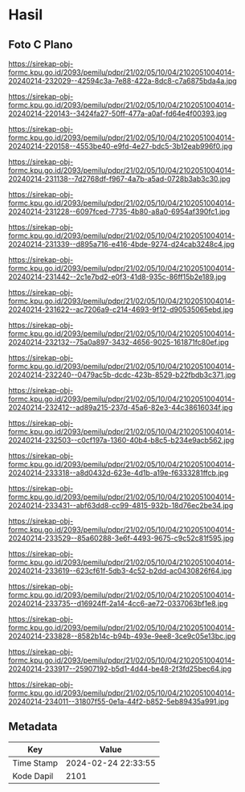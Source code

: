 # Hasil

## Foto C Plano

https://sirekap-obj-formc.kpu.go.id/2093/pemilu/pdpr/21/02/05/10/04/2102051004014-20240214-232029--42594c3a-7e88-422a-8dc8-c7a6875bda4a.jpg

https://sirekap-obj-formc.kpu.go.id/2093/pemilu/pdpr/21/02/05/10/04/2102051004014-20240214-220143--3424fa27-50ff-477a-a0af-fd64e4f00393.jpg

https://sirekap-obj-formc.kpu.go.id/2093/pemilu/pdpr/21/02/05/10/04/2102051004014-20240214-220158--4553be40-e9fd-4e27-bdc5-3b12eab996f0.jpg

https://sirekap-obj-formc.kpu.go.id/2093/pemilu/pdpr/21/02/05/10/04/2102051004014-20240214-231138--7d2768df-f967-4a7b-a5ad-0728b3ab3c30.jpg

https://sirekap-obj-formc.kpu.go.id/2093/pemilu/pdpr/21/02/05/10/04/2102051004014-20240214-231228--6097fced-7735-4b80-a8a0-6954af390fc1.jpg

https://sirekap-obj-formc.kpu.go.id/2093/pemilu/pdpr/21/02/05/10/04/2102051004014-20240214-231339--d895a716-e416-4bde-9274-d24cab3248c4.jpg

https://sirekap-obj-formc.kpu.go.id/2093/pemilu/pdpr/21/02/05/10/04/2102051004014-20240214-231442--2c1e7bd2-e0f3-41d8-935c-86ff15b2e189.jpg

https://sirekap-obj-formc.kpu.go.id/2093/pemilu/pdpr/21/02/05/10/04/2102051004014-20240214-231622--ac7206a9-c214-4693-9f12-d90535065ebd.jpg

https://sirekap-obj-formc.kpu.go.id/2093/pemilu/pdpr/21/02/05/10/04/2102051004014-20240214-232132--75a0a897-3432-4656-9025-161871fc80ef.jpg

https://sirekap-obj-formc.kpu.go.id/2093/pemilu/pdpr/21/02/05/10/04/2102051004014-20240214-232240--0479ac5b-dcdc-423b-8529-b22fbdb3c371.jpg

https://sirekap-obj-formc.kpu.go.id/2093/pemilu/pdpr/21/02/05/10/04/2102051004014-20240214-232412--ad89a215-237d-45a6-82e3-44c38616034f.jpg

https://sirekap-obj-formc.kpu.go.id/2093/pemilu/pdpr/21/02/05/10/04/2102051004014-20240214-232503--c0cf197a-1360-40b4-b8c5-b234e9acb562.jpg

https://sirekap-obj-formc.kpu.go.id/2093/pemilu/pdpr/21/02/05/10/04/2102051004014-20240214-233318--a8d0432d-623e-4d1b-a19e-f6333281ffcb.jpg

https://sirekap-obj-formc.kpu.go.id/2093/pemilu/pdpr/21/02/05/10/04/2102051004014-20240214-233431--abf63dd8-cc99-4815-932b-18d76ec2be34.jpg

https://sirekap-obj-formc.kpu.go.id/2093/pemilu/pdpr/21/02/05/10/04/2102051004014-20240214-233529--85a60288-3e6f-4493-9675-c9c52c81f595.jpg

https://sirekap-obj-formc.kpu.go.id/2093/pemilu/pdpr/21/02/05/10/04/2102051004014-20240214-233619--623cf61f-5db3-4c52-b2dd-ac0430826f64.jpg

https://sirekap-obj-formc.kpu.go.id/2093/pemilu/pdpr/21/02/05/10/04/2102051004014-20240214-233735--d16924ff-2a14-4cc6-ae72-0337063bf1e8.jpg

https://sirekap-obj-formc.kpu.go.id/2093/pemilu/pdpr/21/02/05/10/04/2102051004014-20240214-233828--8582b14c-b94b-493e-9ee8-3ce9c05e13bc.jpg

https://sirekap-obj-formc.kpu.go.id/2093/pemilu/pdpr/21/02/05/10/04/2102051004014-20240214-233917--25907192-b5d1-4d44-be48-2f3fd25bec64.jpg

https://sirekap-obj-formc.kpu.go.id/2093/pemilu/pdpr/21/02/05/10/04/2102051004014-20240214-234011--31807f55-0e1a-44f2-b852-5eb89435a991.jpg


## Metadata

| Key        | Value               |
| ---------- | ------------------- |
| Time Stamp | 2024-02-24 22:33:55 |
| Kode Dapil | 2101                |



